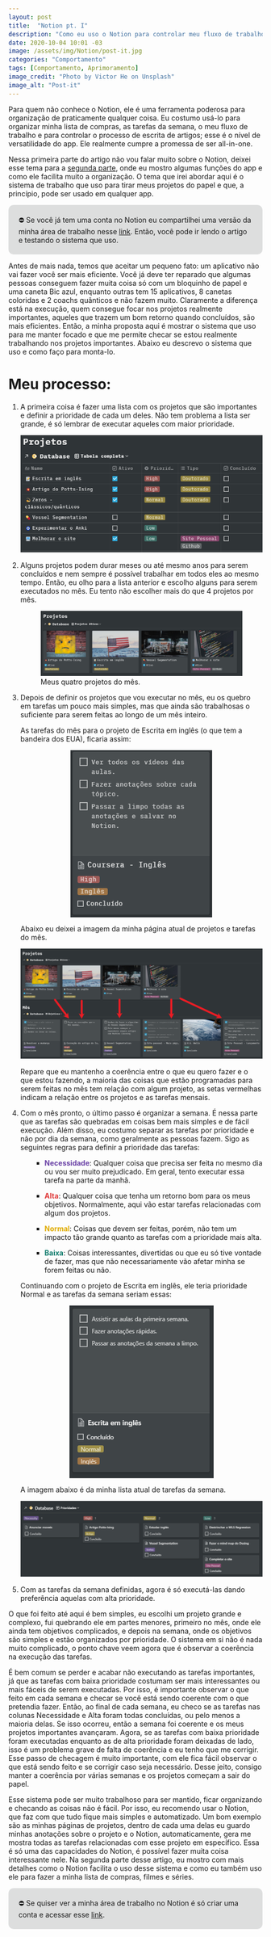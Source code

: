 ```yaml
---
layout: post
title:  "Notion pt. I"
description: "Como eu uso o Notion para controlar meu fluxo de trabalho e ser mais eficiente."
date: 2020-10-04 10:01 -03
image: /assets/img/Notion/post-it.jpg
categories: "Comportamento"
tags: [Comportamento, Aprimoramento]
image_credit: "Photo by Victor He on Unsplash"
image_alt: "Post-it"
---
```


Para quem não conhece o Notion, ele é uma ferramenta poderosa para organização de praticamente qualquer coisa. Eu costumo usá-lo para organizar minha lista de compras, as tarefas da semana, o meu fluxo de trabalho e para controlar o processo de escrita de artigos; esse é o nível de versatilidade do app. Ele realmente cumpre a promessa de ser all-in-one. 

Nessa primeira parte do artigo não vou falar muito sobre o Notion, deixei esse tema para a <a target="_blank" href="{% post_url 2020-10-04-Notion-pt-II %}">segunda parte</a>, onde eu mostro algumas funções do app e como ele facilita muito a organização. O tema que irei abordar aqui é o sistema de trabalho que uso para tirar meus projetos do papel  e que, a princípio, pode ser usado em qualquer app. 

<div style="background-color: rgb(221 222 222); border-radius: 10px; padding: 20px;">
<p style="margin: 0 0;"><span class="icon">⛔</span> Se você já tem uma conta no Notion eu compartilhei uma versão da minha área de trabalho nesse <a target="_blank" href="https://www.notion.so/DON-T-PANIC-v1-0-573ca645a83a41198f0d6082377e62a0">link</a>. Então, você pode ir lendo o artigo e testando o sistema que uso.</p>
</div>



Antes de mais nada, temos que aceitar um pequeno fato: um aplicativo não vai fazer você ser mais eficiente. Você já deve ter reparado que algumas pessoas conseguem fazer muita coisa só com um bloquinho de papel e uma caneta Bic azul, enquanto outras tem 15 aplicativos, 8 canetas coloridas e 2 coachs quânticos e não fazem muito. Claramente a diferença está na execução, quem consegue focar nos projetos realmente importantes, aqueles que trazem um bom retorno quando concluídos, são mais eficientes. Então, a minha proposta aqui é mostrar o sistema que uso para me manter focado e que me permite checar se estou realmente trabalhando nos projetos importantes. Abaixo eu descrevo o sistema que uso e como faço para monta-lo.

# Meu processo:

<ol style="list-style-type: decimal;">
    <li>
        <p> A primeira coisa é fazer uma lista com os projetos que são importantes e definir a prioridade de cada um deles. Não tem problema a lista ser grande, é só lembrar de executar aqueles com maior prioridade. </p>
            <img src="/assets/img/Notion/1-1.png"> 
    </li>
    <li>
        <p> Alguns projetos podem durar meses ou até mesmo anos para serem concluídos e nem sempre é possível trabalhar em todos eles ao mesmo tempo. Então, eu olho para a lista anterior e escolho alguns para serem executados no mês. Eu tento não escolher mais do que 4 projetos por mês. </p>
            <figure>
                <img src="/assets/img/Notion/notion1.png">
                <figcaption>Meus quatro projetos do mês.</figcaption>
            </figure>
    </li>
    <li>
        <p> Depois de definir os projetos que vou executar no mês, eu os quebro em tarefas um pouco mais simples, mas que ainda são trabalhosas o suficiente para serem feitas ao longo de um mês inteiro. </p>
        <p> As tarefas do mês para o projeto de Escrita em inglês (o que tem a bandeira dos EUA), ficaria assim: </p>
            <img src="/assets/img/Notion/3-1.png" style="display: block; margin: auto auto; max-height: 350px; width: auto;">
        <p> Abaixo eu deixei a imagem da minha página atual de projetos e tarefas do mês. </p>
            <img src="/assets/img/Notion/notion2.png">
        <p>Repare que eu mantenho a coerência entre o que eu quero fazer e o que estou fazendo, a maioria das coisas que estão programadas para serem feitas no mês tem relação com algum projeto, as setas vermelhas indicam a relação entre os projetos e as tarefas mensais.</p>
    </li>
    <li>
        <p> Com o mês pronto, o último passo é organizar a semana. É nessa parte que as tarefas são quebradas em coisas bem mais simples e de fácil execução. Além disso, eu costumo separar as tarefas por prioridade e não por dia da semana, como geralmente as pessoas fazem. Sigo as seguintes regras para definir a prioridade das tarefas:</p>
            <div style="margin-left: 5%;">
                <ul style="list-style-type: square; ">
                    <li> 
                        <p> <mark style="font-weight: bold; background-color: transparent; color: rgb(105,64,165)">Necessidade</mark>: Qualquer coisa que precisa ser feita no mesmo dia ou vou ser muito prejudicado. Em geral, tento executar essa tarefa na parte da manhã. </p>
                    </li>
                    <li> 
                        <p> <mark style="font-weight: bold; background-color: transparent; color: rgb(224,62,62)">Alta</mark>: Qualquer coisa que tenha um retorno bom para os meus objetivos. Normalmente, aqui vão estar tarefas relacionadas com algum dos projetos.</p>
                    </li>
                    <li> 
                        <p> <mark style="font-weight: bold; background-color: transparent; color: rgb(223,171,1)">Normal</mark>: Coisas que devem ser feitas, porém, não tem um impacto tão grande quanto as tarefas com a prioridade mais alta.</p>
                    </li>
                    <li> 
                        <p> <mark style="font-weight: bold; background-color: transparent; color: rgb(15,123,108)">Baixa</mark>: Coisas interessantes, divertidas ou que eu só tive vontade de fazer, mas que não necessariamente vão afetar minha se forem feitas ou não.</p>
                    </li>
                </ul>
            </div>
        <p> Continuando com o projeto de Escrita em inglês, ele teria prioridade Normal e as tarefas da semana seriam essas:</p>
            <img src="/assets/img/Notion/2-1.png" style="display: block; margin: auto auto; max-height: 350px; width: auto;">
        <p> A imagem abaixo é da minha lista atual de tarefas da semana.</p>
            <img src="/assets/img/Notion/notion3.png">
    </li>
    <li>
        <p> Com as tarefas da semana definidas, agora é só executá-las dando preferência aquelas com alta prioridade.</p>
    </li>
</ol>

O que foi feito até aqui é bem simples, eu escolhi um projeto grande e complexo, fui quebrando ele em partes menores, primeiro no mês, onde ele ainda tem objetivos complicados, e depois na semana, onde os objetivos são simples e estão organizados por prioridade. O sistema em si não é nada muito complicado, o ponto chave veem agora que é observar a coerência na execução das tarefas.

É bem comum se perder e acabar não executando as tarefas importantes, já que as tarefas com baixa prioridade costumam ser mais interessantes ou mais fáceis de serem executadas. Por isso, é importante observar o que feito em cada semana e checar se você está sendo coerente com o que pretendia fazer. Então, ao final de cada semana, eu checo se as tarefas nas colunas Necessidade e Alta foram todas concluídas, ou pelo menos a maioria delas. Se isso ocorreu, então a semana foi coerente e os meus projetos importantes avançaram. Agora, se as tarefas com baixa prioridade foram executadas enquanto as de alta prioridade foram deixadas de lado, isso é um problema grave de falta de coerência e eu tenho que me corrigir. Esse passo de checagem é muito importante, com ele fica fácil observar o que está sendo feito e se corrigir caso seja necessário. Desse jeito, consigo manter a coerência por várias semanas e os projetos começam a sair do papel.

Esse sistema pode ser muito trabalhoso para ser mantido, ficar organizando e checando as coisas não é fácil. Por isso, eu recomendo usar o Notion, que faz com que tudo fique mais simples e automatizado. Um bom exemplo são as minhas páginas de projetos, dentro de cada uma delas eu guardo minhas anotações sobre o projeto e o Notion, automaticamente, gera me mostra todas as tarefas relacionadas com esse projeto em específico. Essa é só uma das capacidades do Notion, é possível fazer muita coisa interessante nele. Na segunda parte desse artigo, eu mostro com mais detalhes como o Notion facilita o uso desse sistema e como eu também uso ele para fazer a minha lista de compras, filmes e séries.

<div style="background-color: rgb(221 222 222); border-radius: 10px; padding: 20px;"><p style="margin: 0 0;">
<span class="icon">⛔</span>
Se quiser ver a minha área de trabalho no Notion é só criar uma conta e acessar esse <a target="_blank" href="https://www.notion.so/DON-T-PANIC-v1-0-573ca645a83a41198f0d6082377e62a0">link</a>.</p>
</div>